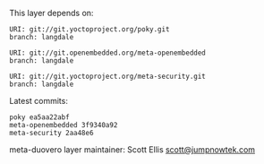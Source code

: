 This layer depends on:

    URI: git://git.yoctoproject.org/poky.git
    branch: langdale

    URI: git://git.openembedded.org/meta-openembedded
    branch: langdale

    URI: git://git.yoctoproject.org/meta-security.git
    branch: langdale

Latest commits:

    poky ea5aa22abf
    meta-openembedded 3f9340a92
    meta-security 2aa48e6

meta-duovero layer maintainer: Scott Ellis <scott@jumpnowtek.com>
